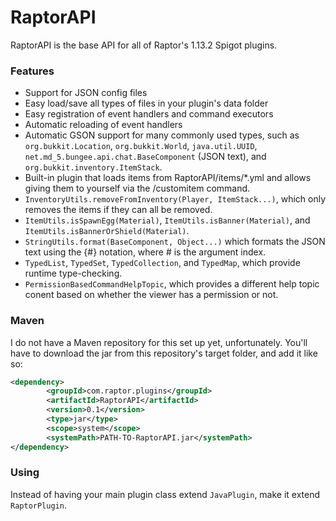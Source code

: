 # RaptorAPI
RaptorAPI is the base API for all of Raptor&apos;s 1.13.2 Spigot plugins.
### Features
- Support for JSON config files
- Easy load/save all types of files in your plugin&apos;s data folder
- Easy registration of event handlers and command executors
- Automatic reloading of event handlers
- Automatic GSON support for many commonly used types, such as `org.bukkit.Location`, `org.bukkit.World`, `java.util.UUID`, `net.md_5.bungee.api.chat.BaseComponent` (JSON text), and `org.bukkit.inventory.ItemStack`.
- Built-in plugin that loads items from RaptorAPI/items/\*.yml and allows giving them to yourself via the /customitem command.
- `InventoryUtils.removeFromInventory(Player, ItemStack...)`, which only removes the items if they can all be removed.
- `ItemUtils.isSpawnEgg(Material)`, `ItemUtils.isBanner(Material)`, and `ItemUtils.isBannerOrShield(Material)`.
- `StringUtils.format(BaseComponent, Object...)` which formats the JSON text using the {#} notation, where # is the argument index.
- `TypedList`, `TypedSet`, `TypedCollection`, and `TypedMap`, which provide runtime type-checking.
- `PermissionBasedCommandHelpTopic`, which provides a different help topic conent based on whether the viewer has a permission or not.
### Maven
I do not have a Maven repository for this set up yet, unfortunately. You&apos;ll have to download the jar from this repository&apos;s target folder, and add it like so:
```xml
<dependency>
		<groupId>com.raptor.plugins</groupId>
		<artifactId>RaptorAPI</artifactId>
		<version>0.1</version>
		<type>jar</type>
		<scope>system</scope>
		<systemPath>PATH-TO-RaptorAPI.jar</systemPath>
</dependency>
```
### Using
Instead of having your main plugin class extend `JavaPlugin`, make it extend `RaptorPlugin`.